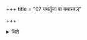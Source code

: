+++
title = "07 यथर्तुजा वा यथास्वञ्"

+++

<details><summary>थिते</summary>

7. Or in the Cāturmāsya-sacrifices the sacrificer gives the cows born in accordance with the season and in accordance with his possession; he gives the calves accompanied by their mothers at the time of the third pressing.  
</details>
